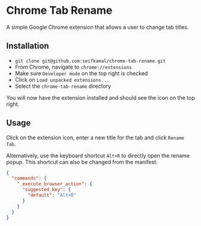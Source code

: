 # Chrome Tab Rename
A simple Google Chrome extension that allows a user to change tab titles.

## Installation
* `git clone git@github.com:seifkamal/chrome-tab-rename.git`
* From Chrome, navigate to `chrome://extensions`
* Make sure `Developer mode` on the top right is checked
* Click on `Load unpacked extensions...`
* Select the `chrome-tab-rename` directory

You will now have the extension installed and should see the icon on the top right.

## Usage
Click on the extension icon, enter a new title for the tab
and click `Rename Tab`.

Alternatively, use the keyboard shortcut `Alt+R` to directly
open the rename popup. This shortcut can also be changed from the 
manifest:
```json
{
  "commands": {
    "_execute_browser_action": {
      "suggested_key": {
        "default": "Alt+R"
      }
    }
  }
}
```

